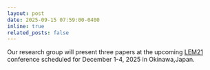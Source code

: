 ```yaml
---
layout: post
date: 2025-09-15 07:59:00-0400
inline: true
related_posts: false
---
```


Our research group will present three papers at the upcoming <a href="https://scoop-japan.com/kaigi/lem21_2025/">LEM21</a> conference scheduled for December 1-4, 2025 in Okinawa,Japan.
